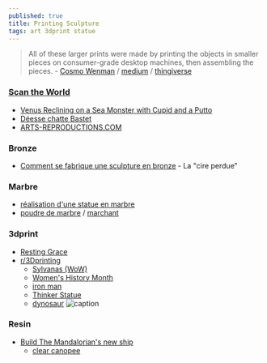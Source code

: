 ```yaml
---
published: true
title: Printing Sculpture
tags: art 3dprint statue
---
```

> All of these larger prints were made by printing the objects in smaller pieces on consumer-grade desktop machines, then assembling the pieces. - [Cosmo Wenman](https://cosmowenman.com/) / [medium](https://medium.com/@CosmoWenman/3d-printing-3d-capture-and-opportunities-for-design-custodians-7985097d2ac4) / [thingiverse](https://www.thingiverse.com/thing:196037)

###  [Scan the World](https://www.myminifactory.com/scantheworld/)
- [Venus Reclining on a Sea Monster with Cupid and a Putto](https://www.thingiverse.com/thing:24263)
- [Déesse chatte Bastet ](https://ateliersartmuseesnationaux.fr/fr/sculptures/RE000037?guid=614a58682d82c)
- [ARTS-REPRODUCTIONS.COM](http://www.arts-reproductions.com/posts/34-copies-et-reproductions-de-sculptures-statues-bustes-et-statuettes-sur-mesure)

### Bronze
- [Comment se fabrique une sculpture en bronze](https://www.royaldecorations.fr/comment-se-fabrique-une-sculpture-en-bronze) - La "cire perdue"

### Marbre
- [réalisation d'une statue en marbre](https://www.youtube.com/watch?v=H5a7oln81hI)
- [poudre de marbre](https://www.rolandcoster.com/marbre/comment-utiliser-de-la-poudre-de-marbre.html) / [marchant](http://www.lamarchandecouleurs.com/Les-poudres-et-granules-de-marbre-10-1-59.html)

### 3dprint
- [Resting Grace](https://www.reddit.com/r/3Dprinting/comments/w2tl3m/resting_grace_statue_sculpted_in_zbrush_and_3d/)
- [r/3Dprinting](https://www.reddit.com/r/3Dprinting/search/?q=Statue&restrict_sr=1&sr_nsfw=&include_over_18=1)
	- [Sylvanas (WoW)](https://www.reddit.com/r/3Dprinting/comments/vret1r/wanted_to_show_off_my_most_recent_statues/)
	-  [Women's History Month](https://www.reddit.com/r/3Dprinting/comments/t5bdte/the_smithsonian_is_displaying_3d_printed_statues/)
    - [iron man ](https://www.reddit.com/r/3Dprinting/comments/vyk6tc/rub_n_buff_on_a_iron_man_statue_way_better/)
    - [Thinker Statue](https://www.reddit.com/r/3Dprinting/comments/p02c3c/thinker_statue_really_happy_with_the_result/)
    - [dynosaur](https://www.reddit.com/r/3Dprinting/comments/w2iyfk/pelvis_and_hips_well_under_way_waiting_for/)
![caption](https://miro.medium.com/max/1400/1*W_A3tqlt1IfzxvKWvDQJ0w.jpeg)

### Resin
- [Build The Mandalorian's new ship](https://www.youtube.com/watch?v=WiBaR0eL5z4)
	- [clear canopee](https://www.reddit.com/r/3Dprinting/)